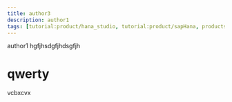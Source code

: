 ```yaml
---
title: author3
description: author1
tags: [tutorial:product/hana_studio, tutorial:product/sapHana, products:analytics,products:analytics/73554900100700000648/01200314690800000637/01200314690900001215, tutorial:interest/sap_cal]
---
```

author1
hgfjhsdgfjhdsgfjh
# qwerty
vcbxcvx
